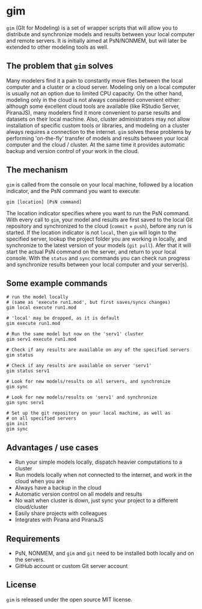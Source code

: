 gim
===

`gim` (GIt for Modeling) is a set of wrapper scripts that will allow you to distribute and synchronize models and results between your local computer and remote servers. It is initially aimed at PsN/NONMEM, but will later be extended to other modeling tools as well.


The problem that `gim` solves
-----------------------------
Many modelers find it a pain to constantly move files between the local computer and a cluster or a cloud server. Modeling only on a local computer is usually not an option due to limited CPU capacity. On the other hand, modeling only in the cloud is not always considered convenient either: although some excellent cloud tools are available (like RStudio Server, PiranaJS), many modelers find it more convenient to parse results and datasets on their local machine. Also, cluster administrators may not allow installation of specific custom tools or libraries, and modeling on a cluster always requires a connection to the internet. `gim` solves these problems by performing 'on-the-fly' transfer of models and results between your local computer and the cloud / cluster. At the same time it provides automatic backup and version control of your work in the cloud.


The mechanism
-------------
`gim` is called from the console on your local machine, followed by a location indicator, and the PsN command you want to execute:

    gim [location] [PsN command]

The location indicator specifies where you want to run the PsN command. With every call to `gim`, your model and results are first saved to the local Git repository and synchronized to the cloud (`commit` + `push`), before any run is started. If the location indicator is not `local`, then `gim` will login to the specified server, lookup the project folder you are working in locally, and synchronize to the latest version of your models (`git pull`). Afer that it will start the actual PsN command on the server, and return to your local console. With the `status` and `sync` commands you can check run progress and synchronize results between your local computer and your server(s).

Some example commands
---------------------

    # run the model locally 
    # (same as 'execute run1.mod', but first saves/syncs changes)
    gim local execute run1.mod    

    # 'local' may be dropped, as it is default
    gim execute run1.mod    

    # Run the same model but now on the 'serv1' cluster
    gim serv1 execute run1.mod 

    # Check if any results are available on any of the specified servers
    gim status

    # Check if any results are available on server 'serv1'
    gim status serv1

    # Look for new models/results on all servers, and synchronize
    gim sync

    # Look for new models/results on 'serv1' and synchronize 
    gim sync serv1

    # Set up the git repository on your local machine, as well as
    # on all specified servers
    gim init 
    gim sync


Advantages / use cases
----------------------
- Run your simple models locally, dispatch heavier computations to a cluster
- Run models locally when not connected to the internet, and work in the cloud when you are
- Always have a backup in the cloud
- Automatic version control on all models and results
- No wait when cluster is down, just sync your project to a different cloud/cluster
- Easily share projects with colleagues
- Integrates with Pirana and PiranaJS


Requirements
------------
- PsN, NONMEM, and `gim` and `git` need to be installed both locally and on the servers.
- GitHub account or custom Git server account


License
-------
`gim` is released under the open source MIT license.


